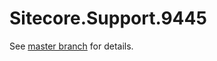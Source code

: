 # Sitecore.Support.9445

See [master branch](https://github.com/sitecoresupport/Sitecore.Support.9445) for details.